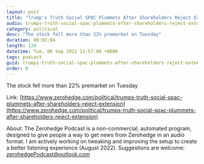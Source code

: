 ```yaml
---
layout: post
title: "Trump's Truth Social SPAC Plummets After Shareholders Reject Extension"
audio: trumps-truth-social-spac-plummets-after-shareholders-reject-extension-0
category: political
desc: "The stock fell more than 22% premarket on Tuesday"
duration: 00:02:04
length: 124
datetime: Tue, 06 Sep 2022 13:57:00 +0000
tags: podcast
guid: trumps-truth-social-spac-plummets-after-shareholders-reject-extension-0
order: 0
---
```

The stock fell more than 22% premarket on Tuesday

Link: [https://www.zerohedge.com/political/trumps-truth-social-spac-plummets-after-shareholders-reject-extension](https://www.zerohedge.com/political/trumps-truth-social-spac-plummets-after-shareholders-reject-extension)

About: The Zerohedge Podcast is a non-commercial, automated program, designed to give people a way to get news from Zerohedge in an audio format.  I am actively working on tweaking and improving the setup to create a better listening experience (August 2022).  Suggestions are welcome: [zerohedgePodcast@outlook.com](mailto:zerohedgePodcast@outlook.com)